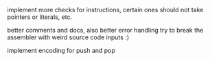 implement more checks for instructions, certain ones should not take pointers or literals, etc.

better comments and docs, also better error handling
try to break the assembler with weird source code inputs :)

implement encoding for push and pop
